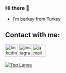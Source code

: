 ### Hi there 👋


- I'm berkay from Turkey
 

## Contact with me:
[<img src='https://cdn.jsdelivr.net/npm/simple-icons@3.0.1/icons/linkedin.svg' alt='linkedin' height='40'>](https://www.linkedin.com/in/berkaycan-sakar/)  [<img src='https://cdn.jsdelivr.net/npm/simple-icons@3.0.1/icons/instagram.svg' alt='instagram' height='40'>](https://www.instagram.com/berkaylxl/)  [<img src='https://cdn.jsdelivr.net/npm/simple-icons@3.0.1/icons/gmail.svg' alt='gmail' height='40'>](http://berkaycansakar@gmail.com/)  

 [![Top Langs](https://github-readme-stats.vercel.app/api/top-langs/?username=berkaylxl&show_icons=true&theme=dark&layout=compact&hide_title=true)](https://github.com/berkaylxl)

 




